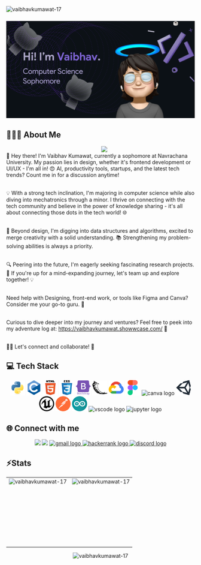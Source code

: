 <p align="left"> <img src="https://komarev.com/ghpvc/?username=vaibhavkumawat-17&label=Profile%20views&color=0e75b6&style=flat" alt="vaibhavkumawat-17" /> </p>

### 

![Header](github-banner.png)

###

<h2 align="left">🧑🏻‍🎓 About Me </h2>

<p align="left">
<img align='right' src='https://user-images.githubusercontent.com/5713670/87202985-820dcb80-c2b6-11ea-9f56-7ec461c497c3.gif' width='250'>
<br> 👋 Hey there! I'm Vaibhav Kumawat, currently a sophomore at Navrachana University. My passion lies in design, whether it's frontend development or UI/UX - I'm all in! 😍 AI, productivity tools, startups, and the latest tech trends? Count me in for a discussion anytime!<br>


<br> 💡 With a strong tech inclination, I'm majoring in computer science while also diving into mechatronics through a minor. I thrive on connecting with the tech community and believe in the power of knowledge sharing - it's all about connecting those dots in the tech world! 🌐 <br>

<br> 🚀 Beyond design, I'm digging into data structures and algorithms, excited to merge creativity with a solid understanding. 📚 Strengthening my problem-solving abilities is always a priority. <br>

<br> 🔍 Peering into the future, I'm eagerly seeking fascinating research projects. 🚀 If you're up for a mind-expanding journey, let's team up and explore together! 💡 <br>

<br> Need help with Designing, front-end work, or tools like Figma and Canva? Consider me your go-to guru. 📄 <br>

<br>Curious to dive deeper into my journey and ventures? Feel free to peek into my adventure log at: https://vaibhavkumawat.showwcase.com/ 🚀
<br>

<br> 👨‍💻 Let's connect and collaborate! 🤝 <br>


</p>

###

<h2 align="left">💻 Tech Stack</h2>

<p align="center">
<img src="https://raw.githubusercontent.com/teamedwardforever/Readme-Generator/71f25dd8b98329b168142a6b782a107b75eab178/svg/Skills/Languages/python-original.svg" alt="Python" width="40" height="40"/>
<img src="https://raw.githubusercontent.com/teamedwardforever/Readme-Generator/71f25dd8b98329b168142a6b782a107b75eab178/svg/Skills/Languages/c-original.svg" alt="C" width="40" height="40"/>
<img src="https://raw.githubusercontent.com/teamedwardforever/Readme-Generator/71f25dd8b98329b168142a6b782a107b75eab178/svg/Skills/Frontend/html5-original-wordmark.svg" alt="HTML" width="40" height="40"/>
<img src="https://raw.githubusercontent.com/teamedwardforever/Readme-Generator/71f25dd8b98329b168142a6b782a107b75eab178/svg/Skills/Frontend/css3-original-wordmark.svg" alt="Css" width="40" height="40"/>
<img src="https://raw.githubusercontent.com/teamedwardforever/Readme-Generator/71f25dd8b98329b168142a6b782a107b75eab178/svg/Skills/Frontend/bootstrap-plain-wordmark.svg" alt="Bootstrap" width="40" height="40"/>
<img src="https://raw.githubusercontent.com/teamedwardforever/Readme-Generator/71f25dd8b98329b168142a6b782a107b75eab178/svg/Skills/Framework/pocoo_flask-icon.svg" alt="Flask" width="40" height="40"/>
<img src="https://raw.githubusercontent.com/teamedwardforever/Readme-Generator/71f25dd8b98329b168142a6b782a107b75eab178/svg/Skills/Devops/google_cloud-icon.svg" alt="Google Cloud" width="40" height="40"/>
<img src="https://raw.githubusercontent.com/teamedwardforever/Readme-Generator/71f25dd8b98329b168142a6b782a107b75eab178/svg/Skills/Software/figma-icon.svg" alt="Figma" width="40" height="40"/>
 <img src="https://cdn.jsdelivr.net/gh/devicons/devicon/icons/canva/canva-original.svg" height="30" alt="canva logo"  />
<img src="https://raw.githubusercontent.com/teamedwardforever/Readme-Generator/71f25dd8b98329b168142a6b782a107b75eab178/svg/Skills/Engines/unity3d-icon.svg" alt="Unity" width="40" height="40"/>
<img src="https://raw.githubusercontent.com/teamedwardforever/Readme-Generator/71f25dd8b98329b168142a6b782a107b75eab178/svg/Skills/Engines/unreal-engine.svg" alt="Unreal Engine" width="40" height="40"/>
<img src="https://raw.githubusercontent.com/teamedwardforever/Readme-Generator/71f25dd8b98329b168142a6b782a107b75eab178/svg/Skills/Software/getpostman-icon.svg" alt="Postman" width="40" height="40"/>
<img src="https://raw.githubusercontent.com/teamedwardforever/Readme-Generator/71f25dd8b98329b168142a6b782a107b75eab178/svg/Skills/Other/arduino-1.svg" alt="Arduino" width="40" height="40"/>
<img src="https://cdn.jsdelivr.net/gh/devicons/devicon/icons/vscode/vscode-original.svg" height="30" alt="vscode logo"  />
  <img src="https://cdn.jsdelivr.net/gh/devicons/devicon/icons/jupyter/jupyter-original.svg" height="30" alt="jupyter logo"  />
</p>




<h2 align="left">🌐 Connect with me</h2> 

<div align="center">
<a href="https://www.linkedin.com/in/https://www.linkedin.com/in/vaibhav-kumawat017/" ><img src="https://img.shields.io/badge/LinkedIn-0077B5?style=for-the-badge&logo=linkedin&logoColor=white" ></a> <a href="https://twitter.com/vaibhav43491624" ><img src="https://img.shields.io/badge/Twitter-1DA1F2?style=for-the-badge&logo=twitter&logoColor=white" ></a>
<a href = "mailto:vaibhav.kumawat017@gmail.com"><img src="https://img.shields.io/static/v1?message=Gmail&logo=gmail&label=&color=D14836&logoColor=white&labelColor=&style=for-the-badge"  alt="gmail logo" /> </a>
  <a href="https://www.hackerrank.com/vaibhavkumawat_1?hr_r=1">
  <img src="https://img.shields.io/static/v1?message=HackerRank&logo=hackerrank&label=&color=2EC866&logoColor=white&labelColor=&style=for-the-badge" alt="hackerrank logo"  /> </a>
  <a href="http://discordapp.com/users/1026490173577506926" >
    <img src="https://img.shields.io/static/v1?message=Discord&logo=discord&label=&color=7289DA&logoColor=white&labelColor=&style=for-the-badge" alt="discord logo"  />
  </a>
</div>

###

<h2 align="left">⚡️Stats</h2>

<table>
<tr>
<td><img align="left" height="180em" src="https://github-readme-stats.vercel.app/api?username=vaibhavkumawat-17&show_icons=true&locale=en&theme=dark" alt="vaibhavkumawat-17" /></td>
<td><img align="right" height="180em" src="https://github-readme-streak-stats.herokuapp.com/?user=vaibhavkumawat-17&theme=codestackr" alt="vaibhavkumawat-17" /></td>
</table>

<div align="center">
<img height="150em" src="https://github-readme-stats.vercel.app/api/top-langs/?username=vaibhavkumawat-17&langs_count=8&theme=blue-green" alt=vaibhavkumawat-17 />
</div>

###

<!-- 
<h2 align="left">🛒Support:</h2>
<p><a href="https://www.buymeacoffee.com/https://buymeacoffee.com/vaibhav.kumawat"> <img align="left" src="https://cdn.buymeacoffee.com/buttons/v2/default-yellow.png" height="50" width="210" alt="https://buymeacoffee.com/vaibhav.kumawat" /></a></p><br><br> -->
